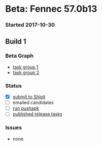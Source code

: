 # Beta: Fennec 57.0b13

### Started 2017-10-30

## Build 1


### Beta Graph
- [task group 1](https://tools.taskcluster.net/push-inspector/#/UGOz57pJQMeRA4JgXz9o4A)
- [task group 2](https://tools.taskcluster.net/push-inspector/#/WXukucW_TyyZDSUJu8ouGg)

### Status
- [x] [submit to Shipit](https://wiki.mozilla.org/Release:Release_Automation_on_Mercurial:Starting_a_Release#Submit_to_Ship_It)
- [ ] emailed candidates
- [ ] [run pushapk](https://github.com/mozilla/releasewarrior/blob/master/how-tos/fennec-temp-relpro.md#run-pushapk-manually)
- [ ] [published release tasks](https://wiki.mozilla.org/Release:Release_Automation_on_Mercurial:Updates_through_Shipping#Post-release_tasks)

### Issues
- none
